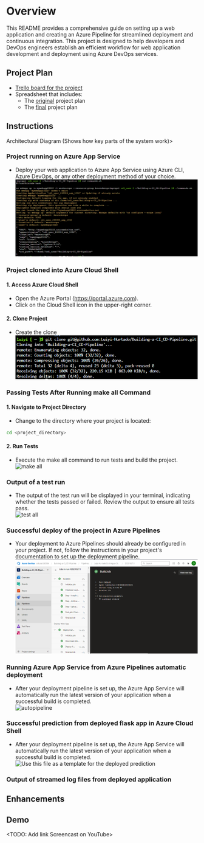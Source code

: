 # Overview

This README provides a comprehensive guide on setting up a web application and creating an Azure Pipeline for streamlined deployment and continuous integration. This project is designed to help developers and DevOps engineers establish an efficient workflow for web application development and deployment using Azure DevOps services.

## Project Plan

* [Trello board for the project](https://trello.com/b/dyM9anQv/building-ci-cd-pipeline)
* Spreadsheet that includes:
  * The [original](https://docs.google.com/spreadsheets/d/16ja-pMVaXWIozAIDHGYrRSwYyVIbuzBHSg1zjiCkXZE/edit?usp=sharing) project plan
  * The [final](https://docs.google.com/spreadsheets/d/1tNBkEXDg3wKSsdqceFdp_zETSuWycQUvltIu6fD3_jE/edit?usp=sharing) project plan

## Instructions

Architectural Diagram (Shows how key parts of the system work)>

### Project running on Azure App Service

* Deploy your web application to Azure App Service using Azure CLI, Azure DevOps, or any other deployment method of your choice.\
![Project running on Azure App Service](./img/create%20webapp.png)

### Project cloned into Azure Cloud Shell

#### 1. Access Azure Cloud Shell

* Open the Azure Portal (<https://portal.azure.com>).
* Click on the Cloud Shell icon in the upper-right corner.

#### 2. Clone Project

* Create the clone
![Project cloned into Azure Cloud Shell](./img/git_clone_webapp.png)

### Passing Tests After Running make all Command

#### 1. Navigate to Project Directory

* Change to the directory where your project is located:

```bash
cd <project_directory>
```

#### 2. Run Tests

* Execute the make all command to run tests and build the project.\
![make all](./img/)

### Output of a test run

* The output of the test run will be displayed in your terminal, indicating whether the tests passed or failed. Review the output to ensure all tests pass.\
![test all](./img/)

### Successful deploy of the project in Azure Pipelines

* Your deployment to Azure Pipelines should already be configured in your project. If not, follow the instructions in your project's documentation to set up the deployment pipeline.
![pipeline](./img/pipeline-succes.png)

### Running Azure App Service from Azure Pipelines automatic deployment

* After your deployment pipeline is set up, the Azure App Service will automatically run the latest version of your application when a successful build is completed.\
![autopipeline](./img/)

### Successful prediction from deployed flask app in Azure Cloud Shell

* After your deployment pipeline is set up, the Azure App Service will automatically run the latest version of your application when a successful build is completed.\
![Use this file as a template for the deployed prediction](./img/)

### Output of streamed log files from deployed application
>
## Enhancements

## Demo

<TODO: Add link Screencast on YouTube>
